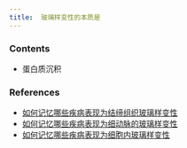 ```yaml
---
title:  玻璃样变性的本质是
--- 
```


### Contents
- 蛋白质沉积

### References
- [如何记忆哪些疾病表现为结缔组织玻璃样变性](/如何记忆哪些疾病表现为结缔组织玻璃样变性)
- [如何记忆哪些疾病表现为细动脉的玻璃样变性](/如何记忆哪些疾病表现为细动脉的玻璃样变性)
- [如何记忆哪些疾病表现为细胞内玻璃样变性](/如何记忆哪些疾病表现为细胞内玻璃样变性)
